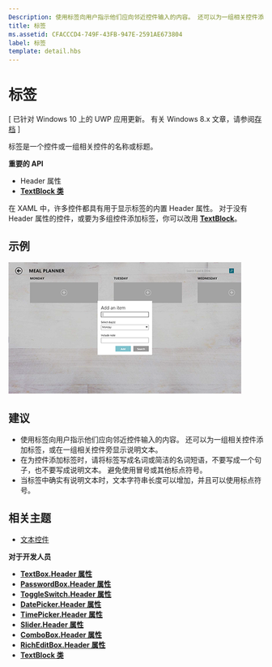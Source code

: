 ```yaml
---
Description: 使用标签向用户指示他们应向邻近控件输入的内容。 还可以为一组相关控件添加标签，或在一组相关控件旁显示说明文本。
title: 标签
ms.assetid: CFACCCD4-749F-43FB-947E-2591AE673804
label: 标签
template: detail.hbs
---
```


# 标签


\[ 已针对 Windows 10 上的 UWP 应用更新。 有关 Windows 8.x 文章，请参阅[存档](http://go.microsoft.com/fwlink/p/?linkid=619132) \]

标签是一个控件或一组相关控件的名称或标题。

**重要的 API**

-   Header 属性
-   [**TextBlock 类**](https://msdn.microsoft.com/library/windows/apps/br209652)


在 XAML 中，许多控件都具有用于显示标签的内置 Header 属性。 对于没有 Header 属性的控件，或要为多组控件添加标签，你可以改用 [**TextBlock**](https://msdn.microsoft.com/library/windows/apps/br209652)。


## 示例


![说明标准标签控件的屏幕截图](images/label-standard.png)

## <span id="Recommendations"> </span> <span id="recommendations"> </span> <span id="RECOMMENDATIONS"> </span>建议


-   使用标签向用户指示他们应向邻近控件输入的内容。 还可以为一组相关控件添加标签，或在一组相关控件旁显示说明文本。
-   在为控件添加标签时，请将标签写成名词或简洁的名词短语，不要写成一个句子，也不要写成说明文本。 避免使用冒号或其他标点符号。
-   当标签中确实有说明文本时，文本字符串长度可以增加，并且可以使用标点符号。

## <span id="related_topics"> </span>相关主题


* [文本控件](text-controls.md)

**对于开发人员**
* [**TextBox.Header 属性**](https://msdn.microsoft.com/library/windows/apps/dn252861)
* [**PasswordBox.Header 属性**](https://msdn.microsoft.com/library/windows/apps/dn299051)
* [**ToggleSwitch.Header 属性**](https://msdn.microsoft.com/library/windows/apps/br209713)
* [**DatePicker.Header 属性**](https://msdn.microsoft.com/library/windows/apps/dn279460)
* [**TimePicker.Header 属性**](https://msdn.microsoft.com/library/windows/apps/dn299286)
* [**Slider.Header 属性**](https://msdn.microsoft.com/library/windows/apps/dn252829)
* [**ComboBox.Header 属性**](https://msdn.microsoft.com/library/windows/apps/dn279416)
* [**RichEditBox.Header 属性**](https://msdn.microsoft.com/library/windows/apps/dn252726)
* [**TextBlock 类**](https://msdn.microsoft.com/library/windows/apps/br209652)

 

 






<!--HONumber=Mar16_HO1-->


